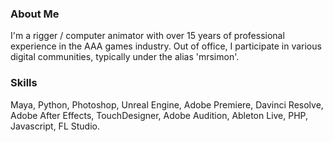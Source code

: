 ### About Me
I'm a rigger / computer animator with over 15 years of professional experience in the AAA games industry.
Out of office, I participate in various digital communities, typically under the alias 'mrsimon'.

### Skills
Maya, Python, Photoshop, Unreal Engine, Adobe Premiere, Davinci Resolve, Adobe After Effects, TouchDesigner, Adobe Audition, Ableton Live, PHP, Javascript, FL Studio.
